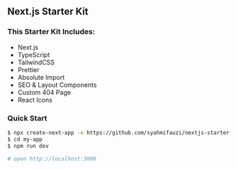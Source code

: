 ## Next.js Starter Kit

### This Starter Kit Includes:

- Next.js
- TypeScript
- TailwindCSS
- Prettier
- Absolute Import
- SEO & Layout Components
- Custom 404 Page
- React Icons

### Quick Start

```bash
$ npx create-next-app -e https://github.com/syahmifauzi/nextjs-starter-kit my-app
$ cd my-app
$ npm run dev

# open http://localhost:3000
```
